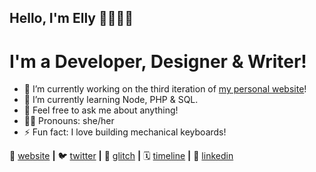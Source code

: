 ## Hello, I'm Elly 👋👩🏼‍💻
# I'm a Developer, Designer & Writer!

- 🔭 I’m currently working on the third iteration of [my personal website](https://ellyloel.com)!
- 🌱 I’m currently learning Node, PHP & SQL.
- 💬 Feel free to ask me about anything!
- 👩🏼 Pronouns: she/her
- ⚡️ Fun fact: I love building mechanical keyboards!

🏡 [website][website] **|** 
🐦 [twitter][twitter] **|** 
🎏 [glitch][glitch] **|** 
🗓 [timeline][timeline] **|** 
👔 [linkedin][linkedin]

[website]: https://ellyloel.com
[twitter]: https://twitter.ellyloel.com
[glitch]: https://glitch.ellyloel.com
[timeline]: https://timeline.ellyloel.com
[linkedin]: https://linkedin.ellyloel.com
